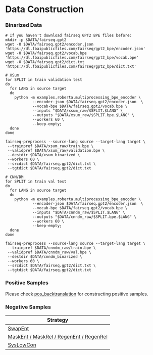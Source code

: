 # Data Construction

### Binarized Data

```shell
# If you haven't download fairseq GPT2 BPE files before:
mkdir -p $DATA/fairseq.gpt2
wget -O $DATA/fairseq.gpt2/encoder.json 'https://dl.fbaipublicfiles.com/fairseq/gpt2_bpe/encoder.json'
wget -O $DATA/fairseq.gpt2/vocab.bpe 'https://dl.fbaipublicfiles.com/fairseq/gpt2_bpe/vocab.bpe'
wget -O $DATA/fairseq.gpt2/dict.txt 'https://dl.fbaipublicfiles.com/fairseq/gpt2_bpe/dict.txt'

# XSum
for SPLIT in train validation test
do
  for LANG in source target
  do
    python -m examples.roberta.multiprocessing_bpe_encoder \
            --encoder-json $DATA/fairseq.gpt2/encoder.json  \
            --vocab-bpe $DATA/fairseq.gpt2/vocab.bpe \
            --inputs "$DATA/xsum_raw/$SPLIT.$LANG" \
            --outputs "$DATA/xsum_raw/$SPLIT.bpe.$LANG" \
            --workers 60 \
            --keep-empty;
  done
done

fairseq-preprocess --source-lang source --target-lang target \
 --trainpref $DATA/xsum_raw/train.bpe \
 --validpref $DATA/xsum_raw/validation.bpe \
 --destdir $DATA/xsum_binarized \
 --workers 60 \
 --srcdict $DATA/fairseq.gpt2/dict.txt \
 --tgtdict $DATA/fairseq.gpt2/dict.txt

# CNN/DM
for SPLIT in train val test
do
  for LANG in source target
  do
    python -m examples.roberta.multiprocessing_bpe_encoder \
            --encoder-json $DATA/fairseq.gpt2/encoder.json  \
            --vocab-bpe $DATA/fairseq.gpt2/vocab.bpe \
            --inputs "$DATA/cnndm_raw/$SPLIT.$LANG" \
            --outputs "$DATA/cnndm_raw/$SPLIT.bpe.$LANG" \
            --workers 60 \
            --keep-empty;
  done
done

fairseq-preprocess --source-lang source --target-lang target \
 --trainpref $DATA/cnndm_raw/train.bpe \
 --validpref $DATA/cnndm_raw/val.bpe \
 --destdir $DATA/cnndm_binarized \
 --workers 60 \
 --srcdict $DATA/fairseq.gpt2/dict.txt \
 --tgtdict $DATA/fairseq.gpt2/dict.txt
```

### Positive Samples

Please check [pos_backtranslation](pos_backtranslation) for constructing positive samples.

### Negative Samples

| Strategy |
| --- |
| [SwapEnt](neg_swapent) |
| [MaskEnt / MaskRel / RegenEnt / RegenRel](neg_mask_regen) |
| [SysLowCon](neg_syslowcon) |
